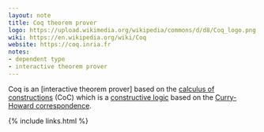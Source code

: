```yaml
---
layout: note
title: Coq theorem prover
logo: https://upload.wikimedia.org/wikipedia/commons/d/d8/Coq_logo.png
wiki: https://en.wikipedia.org/wiki/Coq
website: https://coq.inria.fr
notes:
- dependent type
- interactive theorem prover
---
```


Coq is an [interactive theorem prover]
based on the [calculus of constructions] (CoC)
which is a [constructive logic] based on the
[Curry-Howard correspondence].


[calculus of constructions]: https://en.wikipedia.org/wiki/Calculus_of_constructions
[Curry-Howard correspondence]: https://en.wikipedia.org/wiki/Curry–Howard_correspondence
[constructive logic]: https://en.wikipedia.org/wiki/Intuitionistic_logic

{% include links.html %}
